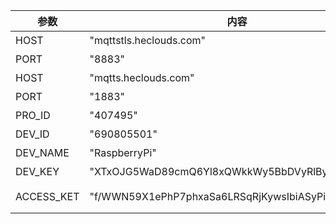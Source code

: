 |     参数    |                      内容                         |       含义      |
|------------|---------------------------------------------------|-----------------|
| HOST       | "mqttstls.heclouds.com"                           |   加密地址       |
| PORT       | "8883"                                            |   加密端口       |
| HOST       | "mqtts.heclouds.com"                              |   未加密地址      |
| PORT       | "1883"                                            |   未加密端口      |
| PRO_ID     | "407495"                                          |   产品ID         |
| DEV_ID     | "690805501"                                       |   设备ID         |
| DEV_NAME   | "RaspberryPi"                                     |   设备名称        |
| DEV_KEY    | "XTxOJG5WaD89cmQ6Yl8xQWkkWy5BbDVyRlByYGxyUnQ="    |   设备Key        |
| ACCESS_KET | "f/WWN59X1ePhP7phxaSa6LRSqRjKywsIbiASyPi4isY="    |   产品AccessKey  |